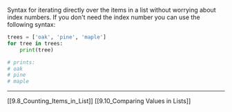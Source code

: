 Syntax for iterating directly over the items in a list without worrying about index numbers.
If you don't need the index number you can use the following syntax:

``` python
trees = ['oak', 'pine', 'maple']
for tree in trees:
	print(tree)

# prints:
# oak
# pine
# maple
```

---
[[9.8_Counting_Items_in_List]]
[[9.10_Comparing Values in Lists]]